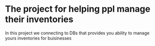 <h1>The project for helping ppl manage their inventories</h1>

<p>In this project we connecting to DBs that provides you ability to manage yours inventories for buisinesses</p>
